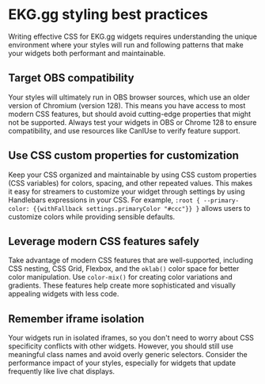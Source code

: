 # EKG.gg styling best practices

Writing effective CSS for EKG.gg widgets requires understanding the unique
environment where your styles will run and following patterns that make your
widgets both performant and maintainable.

## Target OBS compatibility

Your styles will ultimately run in OBS browser sources, which use an older
version of Chromium (version 128). This means you have access to most modern
CSS features, but should avoid cutting-edge properties that might not be
supported. Always test your widgets in OBS or Chrome 128 to ensure
compatibility, and use resources like CanIUse to verify feature support.

## Use CSS custom properties for customization

Keep your CSS organized and maintainable by using CSS custom properties (CSS
variables) for colors, spacing, and other repeated values. This makes it easy
for streamers to customize your widget through settings by using Handlebars
expressions in your CSS. For example, `:root { --primary-color: {{withFallback
settings.primaryColor "#ccc"}} }` allows users to customize colors while
providing sensible defaults.

## Leverage modern CSS features safely

Take advantage of modern CSS features that are well-supported, including CSS
nesting, CSS Grid, Flexbox, and the `oklab()` color space for better color
manipulation. Use `color-mix()` for creating color variations and gradients.
These features help create more sophisticated and visually appealing widgets
with less code.

## Remember iframe isolation

Your widgets run in isolated iframes, so you don't need to worry about CSS
specificity conflicts with other widgets. However, you should still use
meaningful class names and avoid overly generic selectors. Consider the
performance impact of your styles, especially for widgets that update
frequently like live chat displays.

